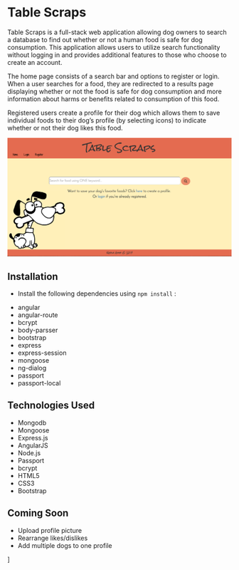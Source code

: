 Table Scraps
============
Table Scraps is a full-stack web application allowing dog owners to search a database to find out whether or not a human food is safe for dog consumption. This application allows users to utilize search functionality without logging in and provides additional features to those who choose to create an account.

The home page consists of a search bar and options to register or login. When a user searches for a food, they are redirected to a results page displaying whether or not the food is safe for dog consumption and more information about harms or benefits related to consumption of this food.

Registered users create a profile for their dog which allows them to save individual foods to their dog’s profile (by selecting icons) to indicate whether or not their dog likes this food.

![homepage screenshot](./public/images/homePage.jpg)

Installation
------------
* Install the following dependencies using `npm install` :
 - angular
 - angular-route
 - bcrypt
 - body-parsser
 - bootstrap
 - express
 - express-session
 - mongoose
 - ng-dialog
 - passport
 - passport-local

Technologies Used
-----------------
* Mongodb
* Mongoose
* Express.js
* AngularJS
* Node.js
* Passport
* bcrypt
* HTML5
* CSS3
* Bootstrap

Coming Soon
-----------
* Upload profile picture
* Rearrange likes/dislikes
* Add multiple dogs to one profile


]
